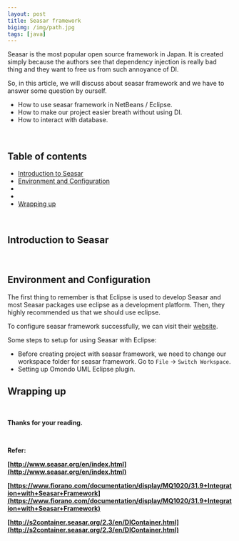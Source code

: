 ```yaml
---
layout: post
title: Seasar framework
bigimg: /img/path.jpg
tags: [java]
---
```


Seasar is the most popular open source framework in Japan. It is created simply because the authors see that dependency injection is really bad thing and they want to free us from such annoyance of DI.

So, in this article, we will discuss about seasar framework and we have to answer some question by ourself.
- How to use seasar framework in NetBeans / Eclipse.
- How to make our project easier breath without using DI.
- How to interact with database.

<br>

## Table of contents
- [Introduction to Seasar](#introduction-to-seasar)
- [Environment and Configuration](#environment-and-configuration)
- 
- 
- [Wrapping up](#wrapping-up)



<br>

## Introduction to Seasar




<br>

## Environment and Configuration
The first thing to remember is that Eclipse is used to develop Seasar and most Seasar packages use eclipse as a development platform. Then, they highly recommended us that we should use eclipse.

To configure seasar framework successfully, we can visit their [website](http://www.seasar.org/en/tutorial/index.html).

Some steps to setup for using Seasar with Eclipse:
- Before creating project with seasar framework, we need to change our workspace folder for seasar framework. Go to ```File``` -> ```Switch Workspace```. 
- Setting up Omondo UML Eclipse plugin.






<b>

## Wrapping up




<br>

Thanks for your reading.

<br>

Refer:

[http://www.seasar.org/en/index.html](http://www.seasar.org/en/index.html)

[https://www.fiorano.com/documentation/display/MQ1020/31.9+Integration+with+Seasar+Framework](https://www.fiorano.com/documentation/display/MQ1020/31.9+Integration+with+Seasar+Framework)

[http://s2container.seasar.org/2.3/en/DIContainer.html](http://s2container.seasar.org/2.3/en/DIContainer.html)